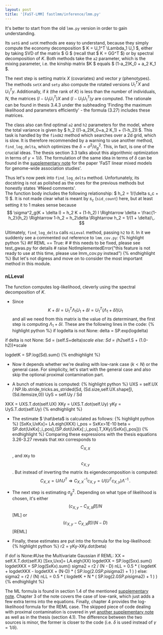 ```yaml
---
layout: post
title: '[FaST-LMM] fastlmm/inference/lmm.py'
---
```


It's better to start from the old `lmm.py` version in order to gain understanding.

Its `setG` and `setK` methods are easy to understand, because they simply compute the economy decomposition $ K = U_1^T \Lambda_1 U_1 $, either by taking SVD of the matrix $ G $ (recall that $ K = GG^T $) or by spectral decomposition of $K$. Both methods take the `a2` parameter, which is the mixing parameter, i.e. the kinship matrix $K $ equals $ (1-a_2)K_0 + a_2  K_1 $.

The next step is setting matrix $X$ (covariates) and vector $y$ (phenotypes). The methods `setX` and `sety` also compute the rotated versions $U_1^TX$ and $U_1^Ty$. Additionally, if $k$ (the rank of $K$) is less than the number of individuals, $N$, the matrices $(I-U_1U_1^T)X$ and $(I-U_1U_1^T)y$ are computed. The rationale can be found in thesis 3.4.3 under the subheading 'Finding the maximum likelihood and parameters efficiently' - the formula (3.27) includes these matrices.

The class also can find optimal `a2` and `h2` parameters for the model, where the total variance is given by $ h_2 ((1-a_2)K_0+a_2 K_1) + (1-h_2)I $. This task is handled by the `findA2` method which searches over a 2d grid, which is slow. It is therefore recommended by a warning to use another method, `find_log_delta`, which optimizes the $\delta = \sigma^2 / \sigma^2_g$. This, in fact, is one of the crucial ideas. The thesis section 3.3 talks about this algorithmic optimization in terms of $\gamma = 1/\delta$. The formulation of the same idea in terms of $\delta$ can be found in the [supplementary note][1] for the paper 'FaST linear mixed models for genome-wide association studies'.

Thus let's now peek into `find_log_delta` method.
Unfortunately, its docstring is not as polished as the ones for the previous methods but honestly states '#Need comments'. <br/>
The function body includes the following relationship: $ h_2 = 1/(\delta s_c + 1) $. It is not made clear what is meant by $s_c$ (`sid_count`) here, but at least setting it to 1 makes sense because
$$ \sigma^2_g(K + \delta I) = h_2 K + (1-h_2) I \Rightarrow \delta = \frac{1-h_2}{h_2} \Rightarrow 1-h_2 = h_2\delta \Rightarrow h_2 = 1/(1 + \delta)\,. $$

Ultimately, `find_log_delta` calls `nLLeval` method, passing `h2` to it.
In it we suddenly see a commented out reference to `lmm_cov.py`:
{% highlight python %}
        #if REML == True:
        #    # this needs to be fixed, please see test_gwas.py for details
        #    raise NotImplementedError("this feature is not ready to use at this time, please use lmm_cov.py instead")
{% endhighlight %}
But let's not digress and move on to consider the most important method in this module.

### nLLeval

The function computes log-likelihood, cleverly using the spectral decomposition of $K$.

* Since $$ K+\delta I = U_1^T\Lambda_1 U_1 + \delta I= U_1^T(\Lambda_1 + \delta I)U_1 $$ and all we need from this matrix is the value of its determinant, the first step is computing $\Lambda_1 + \delta I$. These are the following lines in the code:
{% highlight python %}
if logdelta is not None:
    delta = SP.exp(logdelta)

if delta is not None:
    Sd = (self.S+delta)*scale
else:
    Sd = (h2*self.S + (1.0-h2))*scale

logdetK = SP.log(Sd).sum()
{% endhighlight %}

* Now it depends whether we're dealing with low-rank case ($k < N$) or the general case. For simplicity, let's start with the general case and also skip the optional proximal contamination part.

* A bunch of matrices is computed:
{% highlight python %}
UXS = self.UX / NP.lib.stride_tricks.as_strided(Sd, (Sd.size,self.UX.shape[1]), (Sd.itemsize,0))
UyS = self.Uy / Sd

XKX = UXS.T.dot(self.UX)
XKy = UXS.T.dot(self.Uy)
yKy = UyS.T.dot(self.Uy)
{% endhighlight %}

* The estimate $ \hat\beta$ is calculated as follows:
{% highlight python %}
[SxKx,UxKx]= LA.eigh(XKX)
i_pos = SxKx>1E-10
beta = SP.dot(UxKx[:,i_pos],(SP.dot(UxKx[:,i_pos].T,XKy)/SxKx[i_pos]))
{% endhighlight %}
Comparing these expressions with the thesis equations 3.26-3.27 reveals that `XKX` corresponds to $$ C_{X,X} $$, and `XKy` to $$ c_{X,y} $$.
But instead of inverting the matrix its eigendecomposition is computed:
$$
C_{X,X} = U\Lambda U^T \Rightarrow C_{X,X}^{-1}c_{X,y} = U(U^T c_{X,y})\Lambda^{-1}\,.
$$

* The next step is estimating $\sigma^2_g$. Depending on what type of likelihood is chosen, it's either $$(c_{X,y}-C_{X,X}\hat\beta)/N$$ [ML] or $$(c_{X,y}-C_{X,X}\hat\beta)/(N-D) $$ [REML]

* Finally, these estimates are put into the formula for the log-likelihood:
{% highlight python %}
r2 = yKy-XKy.dot(beta)

if dof is None:#Use the Multivariate Gaussian
    if REML:
        XX = self.X.T.dot(self.X)
        [Sxx,Uxx]= LA.eigh(XX)
        logdetXX  = SP.log(Sxx).sum()
        logdetXKX = SP.log(SxKx).sum()
        sigma2 = r2 / (N - D)
        nLL =  0.5 * ( logdetK + logdetXKX - logdetXX + (N-D) * ( SP.log(2.0*SP.pi*sigma2) + 1 ) )
    else:
        sigma2 = r2 / (N)
        nLL =  0.5 * ( logdetK + N * ( SP.log(2.0*SP.pi*sigma2) + 1 ) )
{% endhighlight %}

The ML formula is found in section 1.4 of the mentioned [supplementary note][1].
Chapter 3 of the note covers the case of low-rank, which just adds a few extra terms into the equations.
Finally, chapter 4 provides the log-likelihood formula for the REML case.
The skipped piece of code dealing with proximal contamination is covered in yet [another supplementary note][2] as well as in the thesis (section 4.1). The difference between the two sources is minor, the former is closer to the code (i.e. $\delta$ is used instead of $\gamma=1/\delta$).

[1]: http://www.nature.com/nmeth/journal/v8/n10/extref/nmeth.1681-S1.pdf
[2]: http://www.nature.com/nmeth/journal/v9/n6/extref/nmeth.2037-S1.pdf
